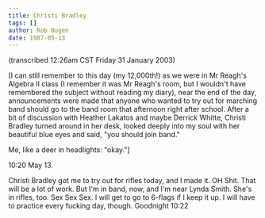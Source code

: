```yaml
---
title: Christi Bradley
tags: []
author: Rob Nugen
date: 1987-05-13
---
```


<p class=note>(transcribed 12:26am CST Friday 31 January 2003)</p>

<p class=note>[I can still remember to this day (my 12,000th!) as we
were in Mr Reagh's Algebra II class (I remember it was Mr Reagh's
room, but I wouldn't have remembered the subject without reading my
diary), near the end of the day, announcements were made that anyone
who wanted to try out for marching band should go to the band room
that afternoon right after school. After a bit of discussion with
Heather Lakatos and maybe Derrick Whitte, Christi Bradley turned
around in her desk, looked deeply into my soul with her beautiful blue
eyes and said, "you should join band."</p>

<p class=note>Me, like a deer in headlights: "okay."]</p>

<p class=date>10:20 May 13.</p>

<p>Christi Bradley got me to try out for rifles today, and I made it.
OH Shit.  That will be a lot of work.  But I'm in band, now, and I'm
near Lynda Smith.  She's in rifles, too.  Sex Sex Sex.  I will get to
go to 6-flags if I keep it up.  I will have to practice every fucking
day, though.  Goodnight 10:22</p>
